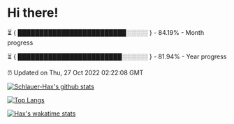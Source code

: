 # Hi there!

⏳ { █████████████████████████░░░░░ } - 84.19% - Month progress

⏳ { ████████████████████████░░░░░░ } - 81.94% - Year progress

⏰ Updated on Thu, 27 Oct 2022 02:22:08 GMT


[![Schlauer-Hax's github stats](https://github-readme-stats.vercel.app/api?username=Schlauer-Hax&show_icons=true&theme=dark&count_private=true)](https://github.com/Schlauer-Hax)


[![Top Langs](https://github-readme-stats.vercel.app/api/top-langs/?username=Schlauer-Hax&layout=compact&theme=dark)](https://github.com/Schlauer-Hax?tab=repositories)


[![Hax's wakatime stats](https://github-readme-stats.vercel.app/api/wakatime?username=Hax&theme=dark)](https://wakatime.com/@Hax)

